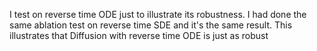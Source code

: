 I test on reverse time ODE just to illustrate its robustness. I had done the same ablation test on reverse time SDE and it's the same result. This illustrates that Diffusion with reverse time ODE is just as robust
